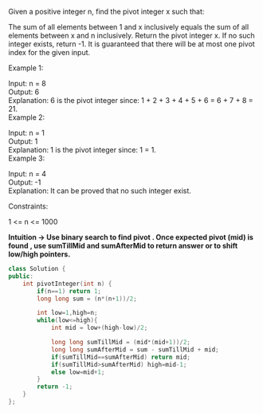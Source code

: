 Given a positive integer n, find the pivot integer x such that:<br>

The sum of all elements between 1 and x inclusively equals the sum of all elements between x and n inclusively.
Return the pivot integer x. If no such integer exists, return -1. It is guaranteed that there will be at most one pivot index for the given input.<br>

 

Example 1:<br>

Input: n = 8<br>
Output: 6<br>
Explanation: 6 is the pivot integer since: 1 + 2 + 3 + 4 + 5 + 6 = 6 + 7 + 8 = 21.<br>
Example 2:<br>

Input: n = 1<br>
Output: 1<br>
Explanation: 1 is the pivot integer since: 1 = 1.<br>
Example 3:<br>

Input: n = 4<br>
Output: -1<br>
Explanation: It can be proved that no such integer exist.<br>
 

Constraints:

1 <= n <= 1000<br>

__Intuition -> Use binary search to find pivot . Once expected pivot (mid) is found , use sumTillMid and sumAfterMid to return answer or to shift low/high pointers.__

```C++
class Solution {
public:
    int pivotInteger(int n) {
        if(n==1) return 1;
        long long sum = (n*(n+1))/2;

        int low=1,high=n;
        while(low<=high){
            int mid = low+(high-low)/2;

            long long sumTillMid = (mid*(mid+1))/2;
            long long sumAfterMid = sum - sumTillMid + mid;
            if(sumTillMid==sumAfterMid) return mid;
            if(sumTillMid>sumAfterMid) high=mid-1;
            else low=mid+1;
        }
        return -1;
    }
};
```
